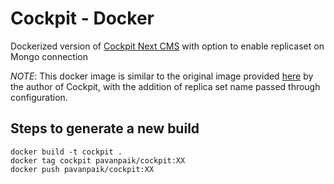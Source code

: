 # Cockpit - Docker

Dockerized version of [Cockpit Next CMS](https://github.com/agentejo/cockpit) with option to enable replicaset on Mongo connection

*NOTE*: This docker image is similar to the original image provided [here](https://github.com/COCOPi/cockpit-docker) by the author of Cockpit, with the addition of replica set name passed through configuration.

## Steps to generate a new build

```
docker build -t cockpit .
docker tag cockpit pavanpaik/cockpit:XX
docker push pavanpaik/cockpit:XX
```
